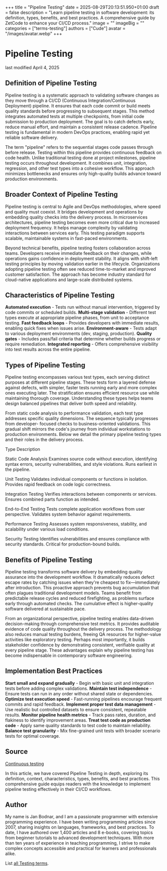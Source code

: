 +++
title = "Pipeline Testing"
date = 2025-08-29T20:13:51.950+01:00
draft = false
description = "Learn pipeline testing in software development: its definition, types, benefits, and best practices. A comprehensive guide by ZetCode to enhance your CI/CD process."
image = ""
imageBig = ""
categories = ["terms-testing"]
authors = ["Cude"]
avatar = "/images/avatar.webp"
+++

# Pipeline Testing

last modified April 4, 2025

## Definition of Pipeline Testing

Pipeline testing is a systematic approach to validating software changes as they
move through a CI/CD (Continuous Integration/Continuous Deployment) pipeline. It
ensures that each code commit or build meets quality standards before progressing
to subsequent stages. This method integrates automated tests at multiple checkpoints,
from initial code submission to production deployment. The goal is to catch defects
early, reduce manual effort, and maintain a consistent release cadence. Pipeline
testing is fundamental in modern DevOps practices, enabling rapid yet reliable
software delivery.

The term "pipeline" refers to the sequential stages code passes through before
release. Testing within this pipeline provides continuous feedback on code health.
Unlike traditional testing done at project milestones, pipeline testing occurs
throughout development. It combines unit, integration, regression, and other test
types into a cohesive workflow. This approach minimizes bottlenecks and ensures
only high-quality builds advance toward production environments.

## Broader Context of Pipeline Testing

Pipeline testing is central to Agile and DevOps methodologies, where speed and
quality must coexist. It bridges development and operations by embedding quality
checks into the delivery process. In microservices architectures, pipeline
testing becomes even more critical due to increased deployment frequency. It
helps manage complexity by validating interactions between services early. This
testing paradigm supports scalable, maintainable systems in fast-paced
environments.

Beyond technical benefits, pipeline testing fosters collaboration across teams.
Developers receive immediate feedback on their changes, while operations gains
confidence in deployment stability. It aligns with shift-left testing principles
by moving validation earlier in the lifecycle. Organizations adopting pipeline
testing often see reduced time-to-market and improved customer satisfaction. The
approach has become industry standard for cloud-native applications and
large-scale distributed systems.

## Characteristics of Pipeline Testing

**Automated execution** - Tests run without manual intervention,
triggered by code commits or scheduled builds.
**Multi-stage validation** - Different test types execute at
appropriate pipeline phases, from unit to acceptance testing.
**Fast feedback loops** - Provides developers with immediate
results, enabling quick fixes when issues arise.
**Environment-aware** - Tests adapt to various deployment
environments (dev, staging, production).
**Quality gates** - Includes pass/fail criteria that determine
whether builds progress or require remediation.
**Integrated reporting** - Offers comprehensive visibility into
test results across the entire pipeline.

## Types of Pipeline Testing

Pipeline testing encompasses various test types, each serving distinct purposes
at different pipeline stages. These tests form a layered defense against defects,
with simpler, faster tests running early and more complex ones executing later.
The stratification ensures efficient resource use while maintaining thorough
coverage. Understanding these types helps teams design balanced pipelines that
deliver both speed and reliability.

From static code analysis to performance validation, each test type addresses
specific quality dimensions. The sequence typically progresses from developer-
focused checks to business-oriented validations. This gradual shift mirrors the
code's journey from individual workstations to production environments. Below we
detail the primary pipeline testing types and their roles in the delivery
process.

Type
Description

Static Code Analysis
Examines source code without execution, identifying syntax errors, security
vulnerabilities, and style violations. Runs earliest in the pipeline.

Unit Testing
Validates individual components or functions in isolation. Provides rapid
feedback on code logic correctness.

Integration Testing
Verifies interactions between components or services. Ensures combined parts
function as intended.

End-to-End Testing
Tests complete application workflows from user perspective. Validates system
behavior against requirements.

Performance Testing
Assesses system responsiveness, stability, and scalability under various
load conditions.

Security Testing
Identifies vulnerabilities and ensures compliance with security standards.
Critical for production-bound builds.

## Benefits of Pipeline Testing

Pipeline testing transforms software delivery by embedding quality assurance into
the development workflow. It dramatically reduces defect escape rates by catching
issues when they're cheapest to fix—immediately after introduction. This
proactive approach prevents bug accumulation that often plagues traditional
development models. Teams benefit from predictable release cycles and reduced
firefighting, as problems surface early through automated checks. The cumulative
effect is higher-quality software delivered at sustainable pace.

From an organizational perspective, pipeline testing enables data-driven
decision-making through comprehensive test metrics. It provides auditable
evidence of code quality throughout the delivery process. The methodology also
reduces manual testing burdens, freeing QA resources for higher-value activities
like exploratory testing. Perhaps most importantly, it builds stakeholder
confidence by demonstrating consistent, verifiable quality at every pipeline
stage. These advantages explain why pipeline testing has become indispensable in
contemporary software engineering.

## Implementation Best Practices

**Start small and expand gradually** - Begin with basic unit and
integration tests before adding complex validations.
**Maintain test independence** - Ensure tests can run in any
order without shared state or dependencies.
**Optimize test execution speed** - Fast-running pipelines
encourage frequent commits and rapid feedback.
**Implement proper test data management** - Use realistic but
controlled datasets to ensure consistent, repeatable results.
**Monitor pipeline health metrics** - Track pass rates,
duration, and flakiness to identify improvement areas.
**Treat test code as production code** - Apply same quality
standards to test code to maintain reliability.
**Balance test granularity** - Mix fine-grained unit tests with
broader scenario tests for optimal coverage.

## Source

[Continuous testing](https://en.wikipedia.org/wiki/Continuous_testing)

In this article, we have covered Pipeline Testing in depth, exploring its
definition, context, characteristics, types, benefits, and best practices. This
comprehensive guide equips readers with the knowledge to implement pipeline
testing effectively in their CI/CD workflows.

## Author

My name is Jan Bodnar, and I am a passionate programmer with extensive
programming experience. I have been writing programming articles since 2007,
sharing insights on languages, frameworks, and best practices. To date, I have
authored over 1,400 articles and 8 e-books, covering topics from beginner
tutorials to advanced development techniques. With more than ten years of
experience in teaching programming, I strive to make complex concepts accessible
and practical for learners and professionals alike.

List [all Testing terms](/all/#terms-test).